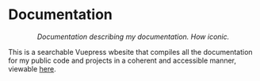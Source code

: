 # Documentation

<p align="center"><em>Documentation describing my documentation.  How iconic.</em></p>

This is a searchable Vuepress wbesite that compiles all the documentation for my public code and projects in a coherent and accessible manner, viewable [here](https://docs.nathanlytang.com/).
